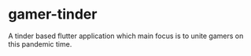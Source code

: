 # gamer-tinder
A tinder based flutter application which main focus is to unite gamers on this pandemic time.
